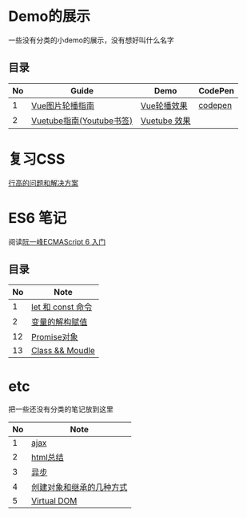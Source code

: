 # Demo的展示

一些没有分类的小demo的展示，没有想好叫什么名字

## 目录

No| Guide | Demo | CodePen
---| --- | ---   | ---     
1| [Vue图片轮播指南](https://github.com/qinjingfei/demo/blob/master/vue_slide/README.md)| [Vue轮播效果](https://qinjingfei.github.io/demo/vue_slide/index.html)| [codepen](https://codepen.io/jingfei/pen/PaVyom)
2| [Vuetube指南(Youtube书签)]() | [Vuetube 效果](https://qinjingfei.github.io/demo/vuetube/index.html) | 


# 复习CSS

[行高的问题和解决方案](./css/1.2_line_height.md)

# ES6 笔记

阅读[阮一峰ECMAScript 6 入门](https://legacy.gitbook.com/book/wohugb/ecmascript-6/details)

## 目录

No | Note |
---| --- |
1| [let 和 const 命令](https://github.com/qinjingfei/demo/blob/master/es6/let_and_const.md)|
2| [变量的解构赋值](https://github.com/qinjingfei/demo/blob/master/es6/destructuring.md) |
12|[Promise对象](https://github.com/qinjingfei/demo/blob/master/es6/promise.md) |
13|[Class && Moudle](https://github.com/qinjingfei/demo/blob/master/es6/class.md) |



# etc

把一些还没有分类的笔记放到这里

No | Note |
---| --- |
1  | [ajax](https://github.com/qinjingfei/demo/blob/master/etc/ajax.md)|
2  | [html总结](https://github.com/qinjingfei/demo/blob/master/etc/html.md)|
3  | [异步](https://github.com/qinjingfei/demo/blob/master/etc/async.md) |
4  | [创建对象和继承的几种方式](https://github.com/qinjingfei/demo/blob/master/etc/object.md) |
5 | [Virtual DOM](https://github.com/qinjingfei/demo/blob/master/etc/virtual_dom.md) |